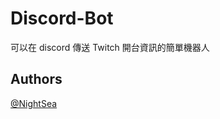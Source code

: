 # Discord-Bot

可以在 discord 傳送 Twitch 開台資訊的簡單機器人

## Authors

[@NightSea](https://github.com/nightsea324)
